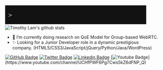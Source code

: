 ![gif](https://github.com/talam1992/talam1992/blob/main/Github-Greeting.gif)
![Timothy Lam's github stats](https://github-readme-stats.vercel.app/api?username=talam1992&show_icons=true&theme=tokyonight&include_all_commits=true&count_private=true&hide=issues,contribs)
- 🔭  I’m currently doing research on QoE Model for Group-based WebRTC.
- ✨  Looking for a Junior Developer role in a dynamic prestigious company. (HTML5/CSS3/JavaScript/jQuery/Python/Java/WordPress)

[![GitHub Badge](https://img.shields.io/badge/-@talam1992-%23181717?style=flat&logo=github)](https://github.com/talam1992)
[![Twitter Badge](https://img.shields.io/badge/-@talam1992-1ca0f1?style=flat&labelColor=1ca0f1&logo=twitter&logoColor=white&link=https://twitter.com/timothylam1992)]() 
[![Linkedin Badge](https://img.shields.io/badge/-Timothy%20Adrian%20Lam-blue?style=flat&logo=Linkedin&logoColor=white&link=https://www.linkedin.com/in/timothy-adrian-lam-3226a182/)](https://www.linkedin.com/in/timothy-adrian-lam-3226a182/)
[![Youtube Badge](https://img.shields.io/badge/-Timothy%20Lam-red??style=flat&logo=youtube&logoColor=white")](https://www.youtube.com/channel/UCHfPWF6Pg7Cws5kZ6dFNP_Q)


